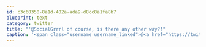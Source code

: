 ```yaml
---
id: c3c60350-8a1d-402a-ada9-d8cc8a1fa8b7
blueprint: text
category: twitter
title: "'@SocialGrrrl of course, is there any other way?!"
caption: '<span class="username username_linked">@<a href="https://twitter.com/SocialGrrrl" title="Karen Richards">SocialGrrrl</a></span> of course, is there any other way?!'
---
```

